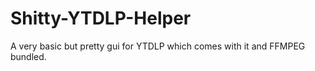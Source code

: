 # Shitty-YTDLP-Helper
A very basic but pretty gui for YTDLP which comes with it and FFMPEG bundled.
